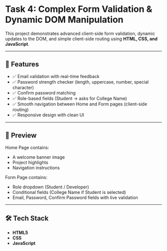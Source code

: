# Task 4: Complex Form Validation & Dynamic DOM Manipulation

This project demonstrates advanced client-side form validation, dynamic updates to the DOM, and simple client-side routing using **HTML, CSS, and JavaScript**.

---

## 🚀 Features
- ✅ Email validation with real-time feedback  
- ✅ Password strength checker (length, uppercase, number, special character)  
- ✅ Confirm password matching  
- ✅ Role-based fields (Student → asks for College Name)  
- ✅ Smooth navigation between Home and Form pages (client-side routing)  
- ✅ Responsive design with clean UI  

---

## 📸 Preview
Home Page contains:
- A welcome banner image
- Project highlights
- Navigation instructions

Form Page contains:
- Role dropdown (Student / Developer)
- Conditional fields (College Name if Student is selected)
- Email, Password, Confirm Password fields with live validation

---

## 🛠️ Tech Stack
- **HTML5**
- **CSS**
- **JavaScript**

